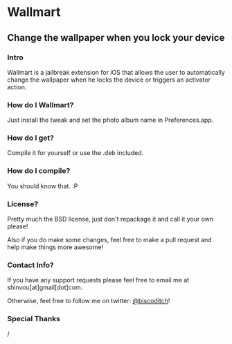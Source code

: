 # Wallmart
## Change the wallpaper when you lock your device

### Intro
Wallmart is a jailbreak extension for iOS that allows the user to automatically change the wallpaper when he locks the device or triggers an activator action.

### How do I Wallmart?
Just install the tweak and set the photo album name in Preferences.app.

### How do I get?
Compile it for yourself or use the .deb included.

### How do I compile?
You should know that. :P

### License?
Pretty much the BSD license, just don't repackage it and call it your own please!

Also if you do make some changes, feel free to make a pull request and help make things more awesome!

### Contact Info?
If you have any support requests please feel free to email me at shinvou[at]gmail[dot]com.

Otherwise, feel free to follow me on twitter: [@biscoditch](https:///www.twitter.com/biscoditch)!

### Special Thanks
/
